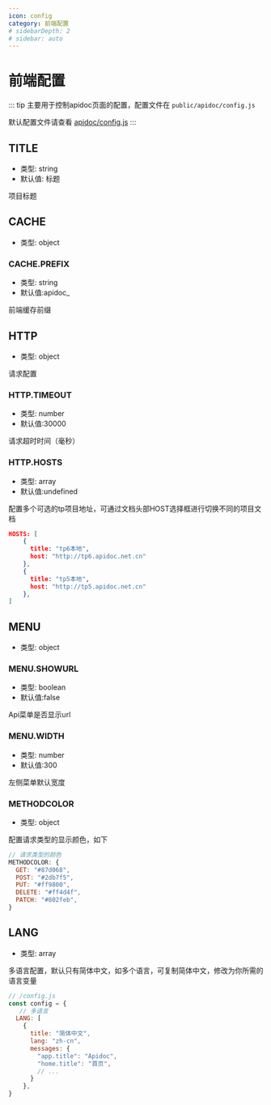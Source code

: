 ```yaml
---
icon: config
category: 前端配置
# sidebarDepth: 2
# sidebar: auto
---
```


# 前端配置

::: tip
主要用于控制apidoc页面的配置，配置文件在 `public/apidoc/config.js`

默认配置文件请查看 [apidoc/config.js](https://github.com/HGthecode/apidoc-ui/blob/master/apidoc/config.js)
:::

## TITLE
- 类型: string
- 默认值: 标题

项目标题



## CACHE
- 类型: object

### CACHE.PREFIX
- 类型: string
- 默认值:apidoc_

前端缓存前缀


## HTTP
- 类型: object

请求配置

### HTTP.TIMEOUT
- 类型: number
- 默认值:30000

请求超时时间（毫秒）



### HTTP.HOSTS
- 类型: array
- 默认值:undefined

配置多个可选的tp项目地址，可通过文档头部HOST选择框进行切换不同的项目文档

```json
HOSTS: [
    {
      title: "tp6本地",
      host: "http://tp6.apidoc.net.cn"
    },
    {
      title: "tp5本地",
      host: "http://tp5.apidoc.net.cn"
    },
]
```

## MENU
- 类型: object


### MENU.SHOWURL
- 类型: boolean
- 默认值:false

Api菜单是否显示url

### MENU.WIDTH
- 类型: number
- 默认值:300

左侧菜单默认宽度


### METHODCOLOR
- 类型: object

配置请求类型的显示颜色，如下

```js
// 请求类型的颜色
METHODCOLOR: {
  GET: "#87d068",
  POST: "#2db7f5",
  PUT: "#ff9800",
  DELETE: "#ff4d4f",
  PATCH: "#802feb",
}
```


## LANG

- 类型: array

多语言配置，默认只有简体中文，如多个语言，可复制简体中文，修改为你所需的语言变量

```javascript
// /config.js
const config = {
   // 多语言
  LANG: [
    {
      title: "简体中文",
      lang: "zh-cn",
      messages: {
        "app.title": "Apidoc",
        "home.title": "首页",
        // ...
      }
    },
}
```




